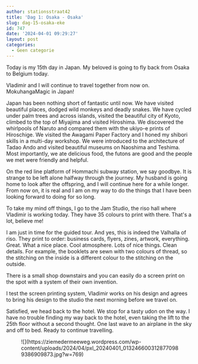 ```yaml
---
author: stationsstraat42
title: 'Dag 1: Osaka - Osaka'
slug: dag-15-osaka-eke
id: 747
date: '2024-04-01 09:29:27'
layout: post
categories:
  - Geen categorie
---
```


Today is my 15th day in Japan. My beloved is going to fly back from Osaka to Belgium today.


Vladimir and I will continue to travel together from now on. 
MokuhangaMagic in Japan!


Japan has been nothing short of fantastic until now. We have visited beautiful places, dodged wild monkeys and deadly snakes. We have cycled under palm trees and across islands, visited the beautiful city of Kyoto, climbed to the top of Miyajima and visited Hiroshima. We discovered the whirlpools of Naruto and compared them with the ukiyo-e prints of Hiroschige. We visited the Awagami Paper Factory and
I honed my shibori skills in a multi-day workshop.  We were introduced to the architecture of Tadao Ando and visited beautiful museums on Naoshima and Teshima. Most importantly, we ate delicious food, the futons are good and the people we met were friendly and helpful.


On the red line platform of Hommachi subway station, we say goodbye. It is strange to be left alone halfway through the journey. My husband is going home to look after the offspring, and I will continue here for a while longer. From now on, it is real and I am on my way to do the things that I have been looking forward to doing for so long.


To take my mind off things, I go to the Jam Studio, the riso hall where Vladimir is working today. They have 35 colours to print with there. That's a lot, believe me!


I am just in time for the guided tour. And yes, this is indeed the Valhalla of riso. They print to order: business cards, flyers, zines, artwork, everything. Great. What a nice place. Cool atmosphere. Lots of nice things. Clean details. For example, the booklets are sewn with two colours of thread, so the stitching on the inside is a different colour to the stitching on the outside.


There is a small shop downstairs and you can easily do a screen print on the spot with a system of their own invention. 


I test the screen printing system, Vladimir works on his design and agrees to bring his design to the studio the next morning before we travel on.


Satisfied, we head back to the hotel. We stop for a tasty udon on the way. I have no trouble finding my way back to the hotel, even taking the lift to the 25th floor without a second thought. One last wave to an airplane in the sky and off to bed. 
Ready to continue travelling.



<figure class="wp-block-image size-large">![](https://ziemedermeeweg.wordpress.com/wp-content/uploads/2024/04/pxl_20240401_0132466003128770989386909873.jpg?w=769)</figure>

